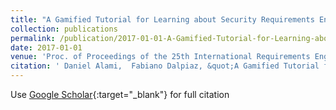 ```yaml
---
title: "A Gamified Tutorial for Learning about Security Requirements Engineering"
collection: publications
permalink: /publication/2017-01-01-A-Gamified-Tutorial-for-Learning-about-Security-Requirements-Engineering
date: 2017-01-01
venue: 'Proc. of Proceedings of the 25th International Requirements Engineering Conference, RE:Next! Track (RE&apos;17)'
citation: ' Daniel Alami,  Fabiano Dalpiaz, &quot;A Gamified Tutorial for Learning about Security Requirements Engineering.&quot; Proc. of Proceedings of the 25th International Requirements Engineering Conference, RE:Next! Track (RE&amp;apos;17), 2017.'
---
```

Use [Google Scholar](https://scholar.google.com/scholar?q=A+Gamified+Tutorial+for+Learning+about+Security+Requirements+Engineering){:target="_blank"} for full citation